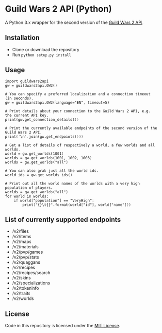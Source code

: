 # Guild Wars 2 API (Python)
A Python 3.x wrapper for the second version of the <a href="https://wiki.guildwars2.com/wiki/API:Main" target="_blank">Guild Wars 2 API</a>.

## Installation

- Clone or download the repository
- Run `python setup.py install`

## Usage

    import guildwars2api
    gw = guildwars2api.GW2()
    
    # You can specify a preferred localization and a connection timeout (in seconds).
    gw = guildwars2api.GW2(language="EN", timeout=5)
    
    # Print details about your connection to the Guild Wars 2 API, e.g. the current API key.
    print(gw.get_connection_details())
    
    # Print the currently available endpoints of the second version of the Guild Wars 2 API.
    print('\n'.join(gw.get_endpoints()))
    
    # Get a list of details of respectively a world, a few worlds and all worlds.
    world = gw.get_worlds(1001)
    worlds = gw.get_worlds(1001, 1002, 1003)
    worlds = gw.get_worlds("all")
    
    # You can also grab just all the world ids.
    world_ids = gw.get_worlds_ids()
    
    # Print out all the world names of the worlds with a very high population of players.
    worlds = gw.get_worlds("all")
    for world in worlds:
        if world["population"] == "VeryHigh":
            print("{}\t{}".format(world["id"], world["name"]))

## List of currently supported endpoints

- /v2/files
- /v2/items
- /v2/maps
- /v2/materials
- /v2/pvp/games
- /v2/pvp/stats
- /v2/quaggans
- /v2/recipes
- /v2/recipes/search
- /v2/skins
- /v2/specializations
- /v2/tokeninfo
- /v2/traits
- /v2/worlds

## License

Code in this repository is licensed under the [MIT License](LICENSE).
